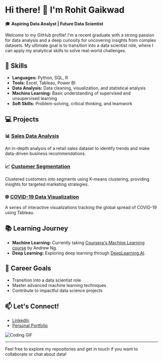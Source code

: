 <!--
**rohitgaikwad45/rohitgaikwad45** is a ✨ _special_ ✨ repository because its `README.md` (this file) appears on your GitHub profile.

Here are some ideas to get you started:

- 🔭 I’m currently working on ...
- 🌱 I’m currently learning ...
- 👯 I’m looking to collaborate on ...
- 🤔 I’m looking for help with ...
- 💬 Ask me about ...
- 📫 How to reach me: ...
- 😄 Pronouns: ...
- ⚡ Fun fact: ...
-->
# Hi there! 👋 I'm Rohit Gaikwad

🎓 **Aspiring Data Analyst | Future Data Scientist**

Welcome to my GitHub profile! I'm a recent graduate with a strong passion for data analysis and a deep curiosity for uncovering insights from complex datasets. My ultimate goal is to transition into a data scientist role, where I can apply my analytical skills to solve real-world challenges.

## 🚀 Skills

- **Languages:** Python, SQL, R
- **Tools:** Excel, Tableau, Power BI
- **Data Analysis:** Data cleaning, visualization, and statistical analysis
- **Machine Learning:** Basic understanding of supervised and unsupervised learning
- **Soft Skills:** Problem-solving, critical thinking, and teamwork

## 💻 Projects

### 📊 [Sales Data Analysis](https://github.com/your-username/sales-data-analysis)
An in-depth analysis of a retail sales dataset to identify trends and make data-driven business recommendations.

### 📈 [Customer Segmentation](https://github.com/your-username/customer-segmentation)
Clustered customers into segments using K-means clustering, providing insights for targeted marketing strategies.

### 🌐 [COVID-19 Data Visualization](https://github.com/your-username/covid19-data-viz)
A series of interactive visualizations tracking the global spread of COVID-19 using Tableau.

## 📚 Learning Journey

- **Machine Learning:** Currently taking [Coursera's Machine Learning course](https://www.coursera.org/learn/machine-learning) by Andrew Ng.
- **Deep Learning:** Exploring deep learning through [DeepLearning.AI](https://www.deeplearning.ai/).

## 🎯 Career Goals

- Transition into a data scientist role
- Master advanced machine learning techniques
- Contribute to impactful data science projects

## 📫 Let's Connect!

- [LinkedIn](https://www.linkedin.com/in/your-profile)
- [Personal Portfolio](https://your-portfolio.com)

![Coding GIF](https://media.giphy.com/media/26tn33aiTi1jkl6H6/giphy.gif)

---

Feel free to explore my repositories and get in touch if you want to collaborate or chat about data!

